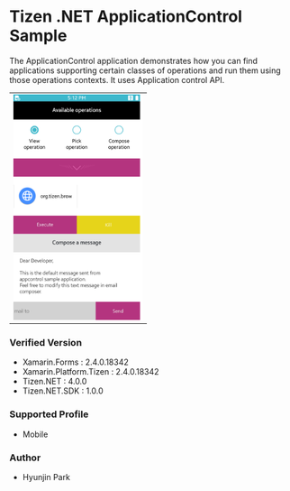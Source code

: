 # Tizen .NET ApplicationControl Sample

The ApplicationControl application demonstrates how you can find applications supporting certain classes of operations and run them using those operations contexts. It uses Application control API.

<table>
<tr>
<td>
<center><img src='ApplicationControl.png' height=400></center>
</td>
</tr>
</table>

### Verified Version
* Xamarin.Forms : 2.4.0.18342
* Xamarin.Platform.Tizen : 2.4.0.18342
* Tizen.NET : 4.0.0
* Tizen.NET.SDK : 1.0.0


### Supported Profile
* Mobile

### Author
* Hyunjin Park
